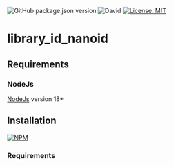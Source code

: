 ![GitHub package.json version](https://img.shields.io/github/package-json/v/thzero/library_id_nanoid)
![David](https://img.shields.io/david/thzero/library_id_nanoid)
[![License: MIT](https://img.shields.io/badge/License-MIT-yellow.svg)](https://opensource.org/licenses/MIT)

# library_id_nanoid

## Requirements

### NodeJs

[NodeJs](https://nodejs.org) version 18+

## Installation

[![NPM](https://nodei.co/npm/@thzero/library_id_nanoid.png?compact=true)](https://npmjs.org/package/@thzero/library_id_nanoid)

### Requirements
